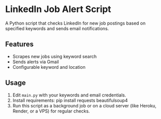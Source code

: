 # LinkedIn Job Alert Script

A Python script that checks LinkedIn for new job postings based on specified keywords and sends email notifications.

## Features
- Scrapes new jobs using keyword search
- Sends alerts via Gmail
- Configurable keyword and location

## Usage
1. Edit `main.py` with your keywords and email credentials.
2. Install requirements: pip install requests beautifulsoup4
3. Run this script as a background job or on a cloud server (like Heroku, Render, or a VPS) for regular checks.
